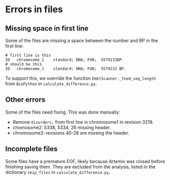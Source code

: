# Errors in files

## Missing space in first line

Some of the files are missing a space between the number and BP in the first line:

```
# first line is this
ID   chromosome_1    standard; DNA; FUN;  5579133BP.
# should be this
ID   chromosome_1    standard; DNA; FUN;  5579133 BP.
```

To support this, we override the function `EmblScanner._feed_seq_length` from `BioPython` in `calculate_difference.py`.

## Other errors

Some of the files need fixing. This was done manually:
* Remove `disorders;` from first line in chromosome1 in revision 3219.
* chomosome2: 5338, 5334, 26 missing header.
* chromosome3: revisions 40-28 are missing the header.

## Incomplete files

Some files have a premature EOF, likely because Artemis was closed before finishing saving them. They are excluded from the analysis, listed in the dictionary `skip_files` in `calculate_difference.py`.
